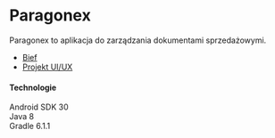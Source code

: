 # Paragonex

Paragonex to aplikacja do zarządzania dokumentami sprzedażowymi.


* [Bief](https://github.com/MarcinPrzybysz/paragonex/raw/master/Paragonex-brief_227163_Marcin_Przybysz.pdf)
* [Projekt UI/UX](https://github.com/MarcinPrzybysz/paragonex/raw/master/Projekt%20UI_UX.html)


#### Technologie
Android SDK 30 <br>
Java 8 <br>
Gradle 6.1.1 <br>

